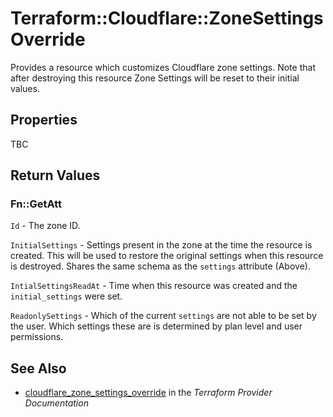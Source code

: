 # Terraform::Cloudflare::ZoneSettingsOverride

Provides a resource which customizes Cloudflare zone settings. Note that after destroying this resource Zone Settings will be reset to their initial values.

## Properties

TBC

## Return Values

### Fn::GetAtt

`Id` - The zone ID.

`InitialSettings` - Settings present in the zone at the time the resource is created. This will be used to restore the original settings when this resource is destroyed. Shares the same schema as the `settings` attribute (Above).

`IntialSettingsReadAt` - Time when this resource was created and the `initial_settings` were set.

`ReadonlySettings` - Which of the current `settings` are not able to be set by the user. Which settings these are is determined by plan level and user permissions.

## See Also

* [cloudflare_zone_settings_override](https://www.terraform.io/docs/providers/cloudflare/r/zone_settings_override.html) in the _Terraform Provider Documentation_